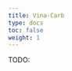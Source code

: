 ```yaml
---
title: Vina-Carb
type: docs
toc: false
weight: 1
---
```


TODO:

[^nivedha2016vinacarb]: Nivedha, A. K., Thieker, D. F., Makeneni, S., Hu, H., & Woods, R. J. (2016). Vina-Carb: improving glycosidic angles during carbohydrate docking. *Journal of chemical theory and computation, 12*(2), 892-901. DOI: [10.1021/acs.jctc.5b00834](https://doi.org/10.1021/acs.jctc.5b00834)
